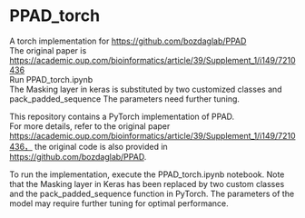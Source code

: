 # PPAD_torch
A torch implementation for https://github.com/bozdaglab/PPAD  
The original paper is https://academic.oup.com/bioinformatics/article/39/Supplement_1/i149/7210436  
Run PPAD_torch.ipynb  
The Masking layer in keras is substituted by two customized classes and pack_padded_sequence
The parameters need further tuning.


This repository contains a PyTorch implementation of PPAD.  
For more details, refer to the original paper https://academic.oup.com/bioinformatics/article/39/Supplement_1/i149/7210436， the original code is also provided in https://github.com/bozdaglab/PPAD.  

To run the implementation, execute the PPAD_torch.ipynb notebook. Note that the Masking layer in Keras has been replaced by two custom classes and the pack_padded_sequence function in PyTorch. The parameters of the model may require further tuning for optimal performance.
